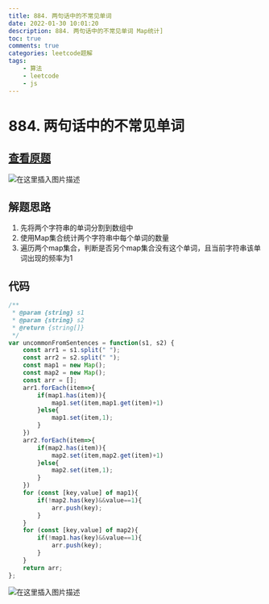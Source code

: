 ```yaml
---
title: 884. 两句话中的不常见单词
date: 2022-01-30 10:01:20
description: 884. 两句话中的不常见单词 Map统计]
toc: true
comments: true
categories: leetcode题解
tags:
	- 算法
	- leetcode
	- js
---
```




# 884. 两句话中的不常见单词


## [查看原题](https://leetcode-cn.com/problems/uncommon-words-from-two-sentences/)
![在这里插入图片描述](https://img-blog.csdnimg.cn/67c6c30dbdcd4913a4be52d15e2590af.png?x-oss-process=image/watermark,type_d3F5LXplbmhlaQ,shadow_50,text_Q1NETiBA562xLi4=,size_20,color_FFFFFF,t_70,g_se,x_16)

## 解题思路

1. 先将两个字符串的单词分割到数组中
2. 使用Map集合统计两个字符串中每个单词的数量
3. 遍历两个map集合，判断是否另个map集合没有这个单词，且当前字符串该单词出现的频率为1

## 代码

```javascript
/**
 * @param {string} s1
 * @param {string} s2
 * @return {string[]}
 */
var uncommonFromSentences = function(s1, s2) {
	const arr1 = s1.split(" ");
	const arr2 = s2.split(" ");
	const map1 = new Map();
	const map2 = new Map();
	const arr = [];
	arr1.forEach(item=>{
		if(map1.has(item)){
			map1.set(item,map1.get(item)+1)
		}else{
			map1.set(item,1);
		}
	})
	arr2.forEach(item=>{
		if(map2.has(item)){
			map2.set(item,map2.get(item)+1)
		}else{
			map2.set(item,1);
		}
	})
	for (const [key,value] of map1){
		if(!map2.has(key)&&value==1){
			arr.push(key);
		}
	}
	for (const [key,value] of map2){
		if(!map1.has(key)&&value==1){
			arr.push(key);
		}
	}
	return arr;
};
```

![在这里插入图片描述](https://img-blog.csdnimg.cn/3b72cbb2c66547a0b7bd7f70e6984017.png?x-oss-process=image/watermark,type_d3F5LXplbmhlaQ,shadow_50,text_Q1NETiBA562xLi4=,size_20,color_FFFFFF,t_70,g_se,x_16)
